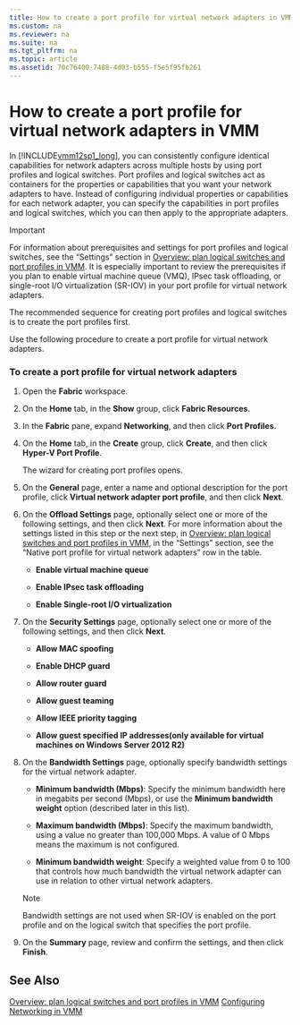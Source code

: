 ```yaml
---
title: How to create a port profile for virtual network adapters in VMM
ms.custom: na
ms.reviewer: na
ms.suite: na
ms.tgt_pltfrm: na
ms.topic: article
ms.assetid: 70c76400-7488-4d03-b555-f5e5f95fb261
---
```

# How to create a port profile for virtual network adapters in VMM
In [!INCLUDE[vmm12sp1_long](../Token/vmm12sp1_long_md.md)], you can consistently configure identical capabilities for network adapters across multiple hosts by using port profiles and logical switches. Port profiles and logical switches act as containers for the properties or capabilities that you want your network adapters to have. Instead of configuring individual properties or capabilities for each network adapter, you can specify the capabilities in port profiles and logical switches, which you can then apply to the appropriate adapters.

> [!IMPORTANT]
> For information about prerequisites and settings for port profiles and logical switches, see the “Settings” section in [Overview: plan logical switches and port profiles in VMM](../Topic/Overview--plan-logical-switches-and-port-profiles-in-VMM.md). It is especially important to review the prerequisites if you plan to enable virtual machine queue \(VMQ\), IPsec task offloading, or single\-root I\/O virtualization \(SR\-IOV\) in your port profile for virtual network adapters.

The recommended sequence for creating port profiles and logical switches is to create the port profiles first.

Use the following procedure to create a port profile for virtual network adapters.

### To create a port profile for virtual network adapters

1.  Open the **Fabric** workspace.

2.  On the **Home** tab, in the **Show** group, click **Fabric Resources**.

3.  In the **Fabric** pane, expand **Networking**, and then click **Port Profiles**.

4.  On the **Home** tab, in the **Create** group, click **Create**, and then click **Hyper\-V Port Profile**.

    The wizard for creating port profiles opens.

5.  On the **General** page, enter a name and optional description for the port profile, click **Virtual network adapter port profile**, and then click **Next**.

6.  On the **Offload Settings** page, optionally select one or more of the following settings, and then click **Next**. For more information about the settings listed in this step or the next step, in [Overview: plan logical switches and port profiles in VMM](../Topic/Overview--plan-logical-switches-and-port-profiles-in-VMM.md), in the “Settings” section, see the “Native port profile for virtual network adapters” row in the table.

    -   **Enable virtual machine queue**

    -   **Enable IPsec task offloading**

    -   **Enable Single\-root I\/O virtualization**

7.  On the **Security Settings** page, optionally select one or more of the following settings, and then click **Next**.

    -   **Allow MAC spoofing**

    -   **Enable DHCP guard**

    -   **Allow router guard**

    -   **Allow guest teaming**

    -   **Allow IEEE priority tagging**

    -   **Allow guest specified IP addresses\(only available for virtual machines on Windows Server 2012 R2\)**

8.  On the **Bandwidth Settings** page, optionally specify bandwidth settings for the virtual network adapter.

    -   **Minimum bandwidth \(Mbps\)**: Specify the minimum bandwidth here in megabits per second \(Mbps\), or use the **Minimum bandwidth weight** option \(described later in this list\).

    -   **Maximum bandwidth \(Mbps\)**: Specify the maximum bandwidth, using a value no greater than 100,000 Mbps. A value of 0 Mbps means the maximum is not configured.

    -   **Minimum bandwidth weight**: Specify a weighted value from 0 to 100 that controls how much bandwidth the virtual network adapter can use in relation to other virtual network adapters.

    > [!NOTE]
    > Bandwidth settings are not used when SR\-IOV is enabled on the port profile and on the logical switch that specifies the port profile.

9. On the **Summary** page, review and confirm the settings, and then click **Finish**.

## See Also
[Overview: plan logical switches and port profiles in VMM](../Topic/Overview--plan-logical-switches-and-port-profiles-in-VMM.md)
[Configuring Networking in VMM](../Topic/Configuring-Networking-in-VMM.md)

